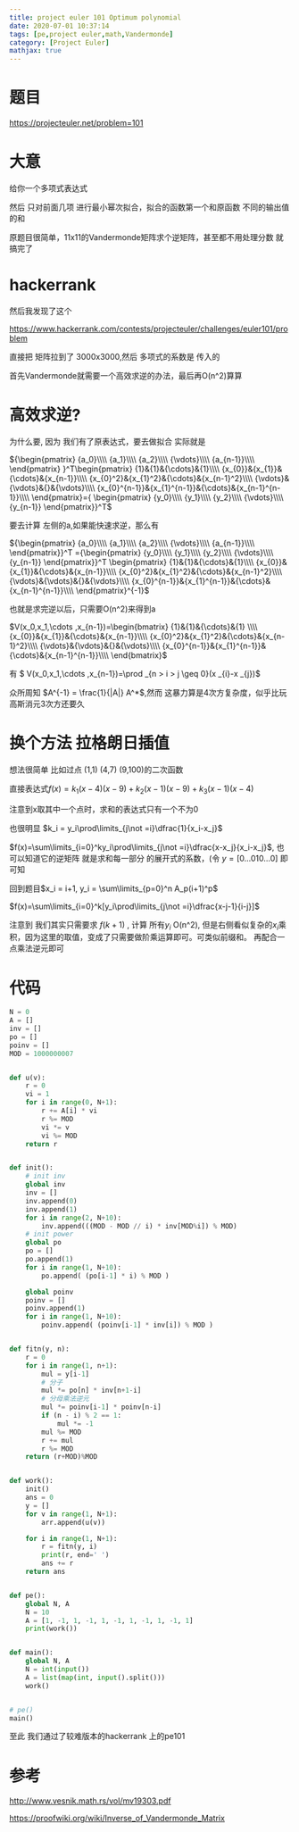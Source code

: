 ```yaml
---
title: project euler 101 Optimum polynomial
date: 2020-07-01 10:37:14
tags: [pe,project euler,math,Vandermonde]
category: [Project Euler]
mathjax: true
---
```


# 题目

https://projecteuler.net/problem=101

# 大意

给你一个多项式表达式

然后 只对前面几项 进行最小幂次拟合，拟合的函数第一个和原函数 不同的输出值的和

原题目很简单，11x11的Vandermonde矩阵求个逆矩阵，甚至都不用处理分数 就搞完了

# hackerrank

然后我发现了这个

https://www.hackerrank.com/contests/projecteuler/challenges/euler101/problem

直接把 矩阵拉到了 3000x3000,然后 多项式的系数是 传入的

首先Vandermonde就需要一个高效求逆的办法，最后再O(n^2)算算

# 高效求逆?

为什么要, 因为 我们有了原表达式，要去做拟合 实际就是

${\begin{pmatrix}
{a_0}\\\\
{a_1}\\\\
{a_2}\\\\
{\vdots}\\\\
{a_{n-1}}\\\\
\end{pmatrix}
}^T\begin{pmatrix}
{1}&{1}&{\cdots}&{1}\\\\
{x_{0}}&{x_{1}}&{\cdots}&{x_{n-1}}\\\\
{x_{0}^2}&{x_{1}^2}&{\cdots}&{x_{n-1}^2}\\\\
{\vdots}&{\vdots}&{}&{\vdots}\\\\
{x_{0}^{n-1}}&{x_{1}^{n-1}}&{\cdots}&{x_{n-1}^{n-1}}\\\\
\end{pmatrix}={
\begin{pmatrix}
{y_0}\\\\
{y_1}\\\\
{y_2}\\\\
{\vdots}\\\\
{y_{n-1}}
\end{pmatrix}}^T$

要去计算 左侧的a,如果能快速求逆，那么有

${\begin{pmatrix}
{a_0}\\\\
{a_1}\\\\
{a_2}\\\\
{\vdots}\\\\
{a_{n-1}}\\\\
\end{pmatrix}}^T
={\begin{pmatrix}
{y_0}\\\\
{y_1}\\\\
{y_2}\\\\
{\vdots}\\\\
{y_{n-1}}
\end{pmatrix}}^T
\begin{pmatrix}
{1}&{1}&{\cdots}&{1}\\\\
{x_{0}}&{x_{1}}&{\cdots}&{x_{n-1}}\\\\
{x_{0}^2}&{x_{1}^2}&{\cdots}&{x_{n-1}^2}\\\\
{\vdots}&{\vdots}&{}&{\vdots}\\\\
{x_{0}^{n-1}}&{x_{1}^{n-1}}&{\cdots}&{x_{n-1}^{n-1}}\\\\
\end{pmatrix}^{-1}$

也就是求完逆以后，只需要O(n^2)来得到a

$V(x_0,x_1,\cdots ,x_{n-1})=\begin{bmatrix} {1}&{1}&{\cdots}&{1} \\\\
{x_{0}}&{x_{1}}&{\cdots}&{x_{n-1}}\\\\
{x_{0}^2}&{x_{1}^2}&{\cdots}&{x_{n-1}^2}\\\\
{\vdots}&{\vdots}&{}&{\vdots}\\\\
{x_{0}^{n-1}}&{x_{1}^{n-1}}&{\cdots}&{x_{n-1}^{n-1}}\\\\ \end{bmatrix}$

有 $ V(x_0,x_1,\cdots ,x_{n-1})=\prod _{n > i > j \geq 0}(x _{i}-x _{j})$

众所周知 $A^{-1} = \frac{1}{|A|} A^*$,然而 这暴力算是4次方复杂度，似乎比玩高斯消元3次方还要久

# 换个方法 拉格朗日插值

想法很简单 比如过点 (1,1) (4,7) (9,100)的二次函数

直接表达式$f(x) = k_1(x-4)(x-9)+k_2(x-1)(x-9) + k_3(x-1)(x-4)$

注意到x取其中一个点时，求和的表达式只有一个不为0

也很明显 $k_i = y_i\prod\limits_{j\not =i}\dfrac{1}{x_i-x_j}$

$f(x)=\sum\limits_{i=0}^ky_i\prod\limits_{j\not =i}\dfrac{x-x_j}{x_i-x_j}$, 也可以知道它的逆矩阵 就是求和每一部分 的展开式的系数，(令 $y = [0 ... 0 1 0 ... 0]$ 即可知

回到题目$x_i = i+1, y_i = \sum\limits_{p=0}^n A_p(i+1)^p$

$f(x)=\sum\limits_{i=0}^k[y_i\prod\limits_{j\not =i}\dfrac{x-j-1}{i-j}]$

注意到 我们其实只需要求 $f(k+1)$ , 计算 所有$y_i$ O(n^2), 但是右侧看似复杂的$x_i$乘积，因为这里的取值，变成了只需要做阶乘运算即可。可类似前缀和。 再配合一点乘法逆元即可

# 代码

```python
N = 0
A = []
inv = []
po = []
poinv = []
MOD = 1000000007


def u(v):
    r = 0
    vi = 1
    for i in range(0, N+1):
        r += A[i] * vi
        r %= MOD
        vi *= v
        vi %= MOD
    return r


def init():
    # init inv
    global inv
    inv = []
    inv.append(0)
    inv.append(1)
    for i in range(2, N+10):
        inv.append(((MOD - MOD // i) * inv[MOD%i]) % MOD)
    # init power
    global po
    po = []
    po.append(1)
    for i in range(1, N+10):
        po.append( (po[i-1] * i) % MOD )

    global poinv
    poinv = []
    poinv.append(1)
    for i in range(1, N+10):
        poinv.append( (poinv[i-1] * inv[i]) % MOD )


def fitn(y, n):
    r = 0
    for i in range(1, n+1):
        mul = y[i-1]
        # 分子
        mul *= po[n] * inv[n+1-i]
        # 分母乘法逆元
        mul *= poinv[i-1] * poinv[n-i]
        if (n - i) % 2 == 1:
            mul *= -1
        mul %= MOD
        r += mul
        r %= MOD
    return (r+MOD)%MOD


def work():
    init()
    ans = 0
    y = []
    for v in range(1, N+1):
        arr.append(u(v))

    for i in range(1, N+1):
        r = fitn(y, i)
        print(r, end=' ')
        ans += r
    return ans


def pe():
    global N, A
    N = 10
    A = [1, -1, 1, -1, 1, -1, 1, -1, 1, -1, 1]
    print(work())


def main():
    global N, A
    N = int(input())
    A = list(map(int, input().split()))
    work()


# pe()
main()
```

至此 我们通过了较难版本的hackerrank 上的pe101


# 参考

http://www.vesnik.math.rs/vol/mv19303.pdf

https://proofwiki.org/wiki/Inverse_of_Vandermonde_Matrix


